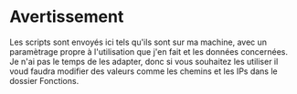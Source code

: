 # Avertissement

Les scripts sont envoyés ici tels qu'ils sont sur ma machine, avec un paramètrage propre à l'utilisation que j'en fait et les données concernées.
Je n'ai pas le temps de les adapter, donc si vous souhaitez les utiliser il voud faudra modifier des valeurs comme les chemins et les IPs dans le dossier Fonctions. 
